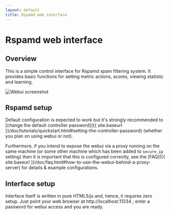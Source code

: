 ```yaml
---
layout: default
title: Rspamd web interface
---
```


# Rspamd web interface

## Overview

This is a simple control interface for Rspamd spam filtering system.
It provides basic functions for setting metric actions, scores,
viewing statistic and learning.

<img src="{{ site.baseurl }}/img/webui.png" class="img-fluid" alt="Webui screenshot">

## Rspamd setup

Default configuration is expected to work but it's strongly recommended to [change
the default controller password]({{ site.baseurl }}/doc/tutorials/quickstart.html#setting-the-controller-password)
(whether you plan on using webui or not).

Furthermore, if you intend to expose the webui via a proxy running on the same
machine (or some other machine which has been added to `secure_ip` setting) then
it is important that this is configured correctly, see the [FAQ]({{ site.baseurl }}/doc/faq.html#how-to-use-the-webui-behind-a-proxy-server)
for details & example configurations.

## Interface setup

Interface itself is written in pure HTML5/js and, hence, it requires zero setup.
Just point your web browser at http://localhost:11334 ; enter a password for webui access and you are ready.
